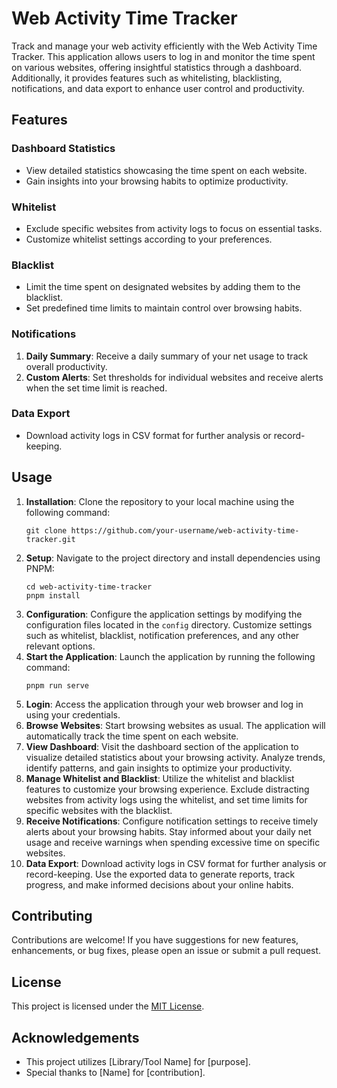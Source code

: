 <h1>Web Activity Time Tracker</h1>
<p>
  Track and manage your web activity efficiently with the Web Activity Time Tracker. This
  application allows users to log in and monitor the time spent on various websites, offering
  insightful statistics through a dashboard. Additionally, it provides features such as
  whitelisting, blacklisting, notifications, and data export to enhance user control and
  productivity.
</p>

<h2>Features</h2>
<h3>Dashboard Statistics</h3>
<ul>
  <li>View detailed statistics showcasing the time spent on each website.</li>
  <li>Gain insights into your browsing habits to optimize productivity.</li>
</ul>

<h3>Whitelist</h3>
<ul>
  <li>Exclude specific websites from activity logs to focus on essential tasks.</li>
  <li>Customize whitelist settings according to your preferences.</li>
</ul>

<h3>Blacklist</h3>
<ul>
  <li>Limit the time spent on designated websites by adding them to the blacklist.</li>
  <li>Set predefined time limits to maintain control over browsing habits.</li>
</ul>

<h3>Notifications</h3>
<ol>
  <li>
    <strong>Daily Summary</strong>: Receive a daily summary of your net usage to track overall
    productivity.
  </li>
  <li>
    <strong>Custom Alerts</strong>: Set thresholds for individual websites and receive alerts when
    the set time limit is reached.
  </li>
</ol>

<h3>Data Export</h3>
<ul>
  <li>Download activity logs in CSV format for further analysis or record-keeping.</li>
</ul>

<h2>Usage</h2>
<ol>
    <li><strong>Installation</strong>: Clone the repository to your local machine using the following command:</li>
    <pre><code>git clone https://github.com/your-username/web-activity-time-tracker.git</code></pre>
    <li><strong>Setup</strong>: Navigate to the project directory and install dependencies using PNPM:</li>
    <pre><code>cd web-activity-time-tracker
pnpm install</code></pre>
    <li><strong>Configuration</strong>: Configure the application settings by modifying the configuration files located in the <code>config</code> directory. Customize settings such as whitelist, blacklist, notification preferences, and any other relevant options.</li>
    <li><strong>Start the Application</strong>: Launch the application by running the following command:</li>
    <pre><code>pnpm run serve</code></pre>
    <li><strong>Login</strong>: Access the application through your web browser and log in using your credentials.</li>
    <li><strong>Browse Websites</strong>: Start browsing websites as usual. The application will automatically track the time spent on each website.</li>
    <li><strong>View Dashboard</strong>: Visit the dashboard section of the application to visualize detailed statistics about your browsing activity. Analyze trends, identify patterns, and gain insights to optimize your productivity.</li>
    <li><strong>Manage Whitelist and Blacklist</strong>: Utilize the whitelist and blacklist features to customize your browsing experience. Exclude distracting websites from activity logs using the whitelist, and set time limits for specific websites with the blacklist.</li>
    <li><strong>Receive Notifications</strong>: Configure notification settings to receive timely alerts about your browsing habits. Stay informed about your daily net usage and receive warnings when spending excessive time on specific websites.</li>
    <li><strong>Data Export</strong>: Download activity logs in CSV format for further analysis or record-keeping. Use the exported data to generate reports, track progress, and make informed decisions about your online habits.</li>
</ol>

<h2>Contributing</h2>
<p>
  Contributions are welcome! If you have suggestions for new features, enhancements, or bug fixes,
  please open an issue or submit a pull request.
</p>

<h2>License</h2>
<p>This project is licensed under the <a href="LICENSE">MIT License</a>.</p>

<h2>Acknowledgements</h2>
<ul>
  <li>This project utilizes [Library/Tool Name] for [purpose].</li>
  <li>Special thanks to [Name] for [contribution].</li>
</ul>
